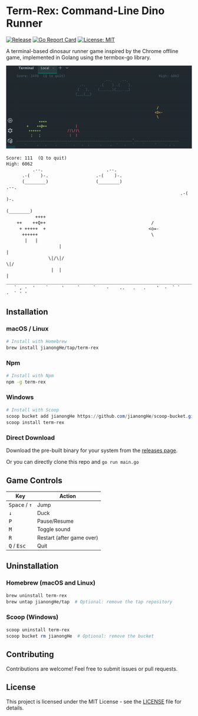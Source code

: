 # Term-Rex: Command-Line Dino Runner

[![Release](https://img.shields.io/github/v/release/jianongHe/term-rex)](https://github.com/jianongHe/term-rex/releases/latest)
[![Go Report Card](https://goreportcard.com/badge/github.com/jianongHe/term-rex)](https://goreportcard.com/report/github.com/jianongHe/term-rex)
[![License: MIT](https://img.shields.io/badge/License-MIT-yellow.svg)](https://opensource.org/licenses/MIT)

A terminal-based dinosaur runner game inspired by the Chrome offline game, implemented in Golang using the termbox-go library.

![Term-Rex Game Demo](./assets/demo.gif)

```
Score: 111  (Q to quit)                                               High: 6062
          .--.                        .--.                                      
      .-(    )-.                  .-(    )-.                                    
      (________)                  (________)                          .--.      
                                                                  .-(    )-.        
                                                                  (________)         
           ++++                                                                        
    ++    ++Q++                                        /                             
     + +++++  +                                       <o=-                          
      ++++++                                           \                          
       |   |   
                    |                                                       |       
                \|/\|/                                                     \|/       
                 |  |                                                       |       
________________________________________________________________________________
   ` , -  '    `     '     `     `    -    ..   .   .    '  -  ` `    -  ` ' '  
```

## Installation

### macOS / Linux

```bash
# Install with Homebrew
brew install jianongHe/tap/term-rex
```

### Npm

```bash
# Install with Npm
npm -g term-rex
```

### Windows

```powershell
# Install with Scoop
scoop bucket add jianongHe https://github.com/jianongHe/scoop-bucket.git
scoop install term-rex
```

### Direct Download

Download the pre-built binary for your system from the [releases page](https://github.com/jianongHe/term-rex/releases/latest).

Or you can directly clone this repo and `go run main.go`

## Game Controls

| Key                             | Action |
|---------------------------------|--------|
| <kbd>Space</kbd> / <kbd>↑</kbd> | Jump |
| <kbd>↓</kbd>                    | Duck |
| <kbd>P</kbd>                    | Pause/Resume |
| <kbd>M</kbd>                    | Toggle sound |
| <kbd>R</kbd>                    | Restart (after game over) |
| <kbd>Q</kbd> / <kbd>Esc</kbd>   | Quit |

## Uninstallation

### Homebrew (macOS and Linux)

```bash
brew uninstall term-rex
brew untap jianongHe/tap  # Optional: remove the tap repository
```

### Scoop (Windows)

```powershell
scoop uninstall term-rex
scoop bucket rm jianongHe  # Optional: remove the bucket
```

## Contributing

Contributions are welcome! Feel free to submit issues or pull requests.

## License

This project is licensed under the MIT License - see the [LICENSE](LICENSE) file for details.
